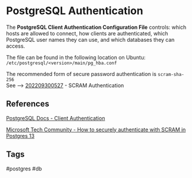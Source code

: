 # PostgreSQL Authentication

The **PostgreSQL Client Authentication Configuration File** controls: which hosts are allowed to connect, how clients are authenticated, which PostgreSQL user names they can use, and which databases they can access.  

The file can be found in the following location on Ubuntu:  
`/etc/postgresql/<version>/main/pg_hba.conf`   

The recommended form of secure password authentication is `scram-sha-256`  
See --> [202209300527](../202209300527) - SCRAM Authentication

## References
[PostgreSQL Docs - Client Authentication](https://www.postgresql.org/docs/current/client-authentication.html)  

[Microsoft Tech Community - How to securely authenticate with SCRAM in Postgres 13](https://techcommunity.microsoft.com/t5/azure-database-for-postgresql/how-to-securely-authenticate-with-scram-in-postgres-13/ba-p/1548319)  

## Tags
#postgres #db
